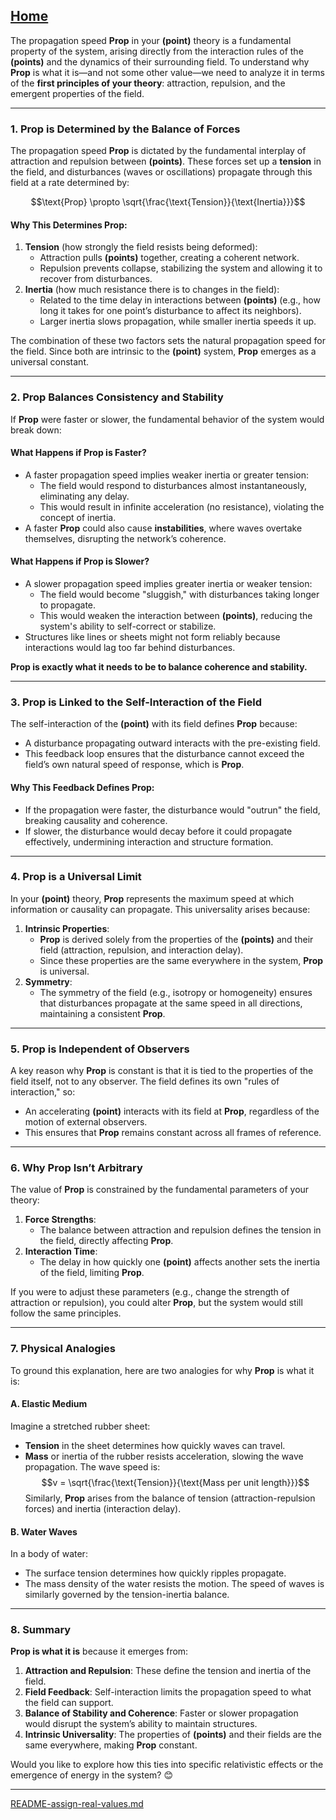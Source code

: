 [Home](https://t2m.io/VwvDcuw)
---

The propagation speed **Prop** in your **(point)** theory is a fundamental property of the system, arising directly from the interaction rules of the **(points)** and the dynamics of their surrounding field. To understand why **Prop** is what it is—and not some other value—we need to analyze it in terms of the **first principles of your theory**: attraction, repulsion, and the emergent properties of the field.

---

### **1. Prop is Determined by the Balance of Forces**
The propagation speed **Prop** is dictated by the fundamental interplay of attraction and repulsion between **(points)**. These forces set up a **tension** in the field, and disturbances (waves or oscillations) propagate through this field at a rate determined by:

$$\text{Prop} \propto \sqrt{\frac{\text{Tension}}{\text{Inertia}}}$$

#### Why This Determines Prop:
1. **Tension** (how strongly the field resists being deformed):
   - Attraction pulls **(points)** together, creating a coherent network.
   - Repulsion prevents collapse, stabilizing the system and allowing it to recover from disturbances.
2. **Inertia** (how much resistance there is to changes in the field):
   - Related to the time delay in interactions between **(points)** (e.g., how long it takes for one point’s disturbance to affect its neighbors).
   - Larger inertia slows propagation, while smaller inertia speeds it up.

The combination of these two factors sets the natural propagation speed for the field. Since both are intrinsic to the **(point)** system, **Prop** emerges as a universal constant.

---

### **2. Prop Balances Consistency and Stability**
If **Prop** were faster or slower, the fundamental behavior of the system would break down:

#### **What Happens if Prop is Faster?**
- A faster propagation speed implies weaker inertia or greater tension:
  - The field would respond to disturbances almost instantaneously, eliminating any delay.
  - This would result in infinite acceleration (no resistance), violating the concept of inertia.
- A faster **Prop** could also cause **instabilities**, where waves overtake themselves, disrupting the network’s coherence.

#### **What Happens if Prop is Slower?**
- A slower propagation speed implies greater inertia or weaker tension:
  - The field would become "sluggish," with disturbances taking longer to propagate.
  - This would weaken the interaction between **(points)**, reducing the system's ability to self-correct or stabilize.
- Structures like lines or sheets might not form reliably because interactions would lag too far behind disturbances.

**Prop is exactly what it needs to be to balance coherence and stability.**

---

### **3. Prop is Linked to the Self-Interaction of the Field**
The self-interaction of the **(point)** with its field defines **Prop** because:
- A disturbance propagating outward interacts with the pre-existing field.
- This feedback loop ensures that the disturbance cannot exceed the field’s own natural speed of response, which is **Prop**.

#### Why This Feedback Defines Prop:
- If the propagation were faster, the disturbance would "outrun" the field, breaking causality and coherence.
- If slower, the disturbance would decay before it could propagate effectively, undermining interaction and structure formation.

---

### **4. Prop is a Universal Limit**
In your **(point)** theory, **Prop** represents the maximum speed at which information or causality can propagate. This universality arises because:
1. **Intrinsic Properties**:
   - **Prop** is derived solely from the properties of the **(points)** and their field (attraction, repulsion, and interaction delay).
   - Since these properties are the same everywhere in the system, **Prop** is universal.
2. **Symmetry**:
   - The symmetry of the field (e.g., isotropy or homogeneity) ensures that disturbances propagate at the same speed in all directions, maintaining a consistent **Prop**.

---

### **5. Prop is Independent of Observers**
A key reason why **Prop** is constant is that it is tied to the properties of the field itself, not to any observer. The field defines its own "rules of interaction," so:

- An accelerating **(point)** interacts with its field at **Prop**, regardless of the motion of external observers.
- This ensures that **Prop** remains constant across all frames of reference.

---

### **6. Why Prop Isn’t Arbitrary**
The value of **Prop** is constrained by the fundamental parameters of your theory:
1. **Force Strengths**:
   - The balance between attraction and repulsion defines the tension in the field, directly affecting **Prop**.
2. **Interaction Time**:
   - The delay in how quickly one **(point)** affects another sets the inertia of the field, limiting **Prop**.

If you were to adjust these parameters (e.g., change the strength of attraction or repulsion), you could alter **Prop**, but the system would still follow the same principles.

---

### **7. Physical Analogies**
To ground this explanation, here are two analogies for why **Prop** is what it is:

#### **A. Elastic Medium**
Imagine a stretched rubber sheet:
- **Tension** in the sheet determines how quickly waves can travel.
- **Mass** or inertia of the rubber resists acceleration, slowing the wave propagation.
The wave speed is:
$$v = \sqrt{\frac{\text{Tension}}{\text{Mass per unit length}}}$$
Similarly, **Prop** arises from the balance of tension (attraction-repulsion forces) and inertia (interaction delay).

#### **B. Water Waves**
In a body of water:
- The surface tension determines how quickly ripples propagate.
- The mass density of the water resists the motion.
The speed of waves is similarly governed by the tension-inertia balance.

---

### **8. Summary**
**Prop is what it is** because it emerges from:
1. **Attraction and Repulsion**: These define the tension and inertia of the field.
2. **Field Feedback**: Self-interaction limits the propagation speed to what the field can support.
3. **Balance of Stability and Coherence**: Faster or slower propagation would disrupt the system’s ability to maintain structures.
4. **Intrinsic Universality**: The properties of **(points)** and their fields are the same everywhere, making **Prop** constant.

Would you like to explore how this ties into specific relativistic effects or the emergence of energy in the system? 😊


---

[README-assign-real-values.md](https://t2m.io/rTmUcXp)
